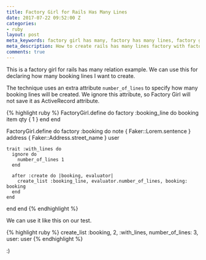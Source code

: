 ```yaml
---
title: Factory Girl for Rails Has Many Lines
date: 2017-07-22 09:52:00 Z
categories:
- ruby
layout: post
meta_keywords: factory girl has many, factory has many lines, factory girl ignore attribute
meta_description: How to create rails has many lines factory with factory girl
comments: true
---
```


This is a factory girl for rails has many relation example. We can use this for declaring how many booking lines I want to create. 

The technique uses an extra attribute `number_of_lines` to specify how many booking lines will be created. We ignore this attribute, so Factory Girl will not save it as ActiveRecord attribute.

{% highlight ruby %}
FactoryGirl.define do
  factory :booking_line do
    booking
    item
    qty { 1 }
  end
end

FactoryGirl.define do
  factory :booking do
    note { Faker::Lorem.sentence }
    address { Faker::Address.street_name }
    user

    trait :with_lines do
      ignore do
        number_of_lines 1
      end

      after :create do |booking, evaluator|
        create_list :booking_line, evaluator.number_of_lines, booking: booking
      end
    end
  end
end
{% endhighlight %}

We can use it like this on our test.

{% highlight ruby %}
create_list :booking, 2, :with_lines, number_of_lines: 3, user: user
{% endhighlight %}

:)

